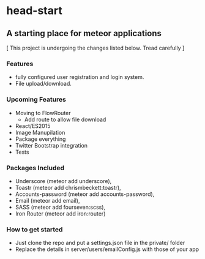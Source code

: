 # head-start
## A starting place for meteor applications

[ This project is undergoing the changes listed below. Tread carefully ]

### Features
- fully configured user registration and login system.
- File upload/download.

### Upcoming Features
 - Moving to FlowRouter
   - Add route to allow file download
 - React/ES2015
 - Image Manupilation
 - Package everything
 - Twitter Bootstrap integration
 - Tests

### Packages Included
 - Underscore (meteor add underscore),
 - Toastr (meteor add chrismbeckett:toastr),
 - Accounts-password (meteor add accounts-password),
 - Email (meteor add email),
 - SASS (meteor add fourseven:scss),
 - Iron Router (meteor add iron:router)
 
 ### How to get started
 - Just clone the repo and put a settings.json file in the private/ folder
 - Replace the details in server/users/emailConfig.js with those of your app

